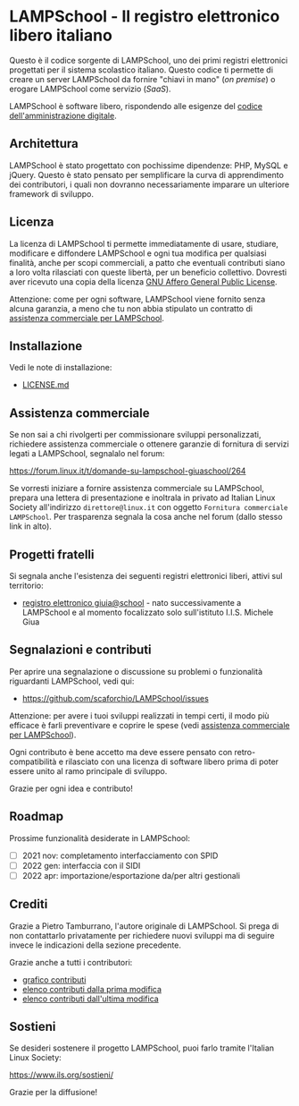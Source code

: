 # LAMPSchool - Il registro elettronico libero italiano

Questo è il codice sorgente di LAMPSchool, uno dei primi registri elettronici progettati per il sistema scolastico italiano. Questo codice ti permette di creare un server LAMPSchool da fornire "chiavi in mano" (_on premise_) o erogare LAMPSchool come servizio (_SaaS_).

LAMPSchool è software libero, rispondendo alle esigenze del [codice dell'amministrazione digitale](https://docs.italia.it/italia/piano-triennale-ict/codice-amministrazione-digitale-docs/it/v2018-09-28/index.html).

## Architettura

LAMPSchool è stato progettato con pochissime dipendenze: PHP, MySQL e jQuery. Questo è stato pensato per semplificare la curva di apprendimento dei contributori, i quali non dovranno necessariamente imparare un ulteriore framework di sviluppo.

## Licenza

La licenza di LAMPSchool ti permette immediatamente di usare, studiare, modificare e diffondere LAMPSchool e ogni tua modifica per qualsiasi finalità, anche per scopi commerciali, a patto che eventuali contributi siano a loro volta rilasciati con queste libertà, per un beneficio collettivo. Dovresti aver ricevuto una copia della licenza [GNU Affero General Public License](https://www.gnu.org/licenses/agpl-3.0.html).

Attenzione: come per ogni software, LAMPSchool viene fornito senza alcuna garanzia, a meno che tu non abbia stipulato un contratto di [assistenza commerciale per LAMPSchool](https://github.com/scaforchio/LAMPSchool#assistenza-commerciale).

## Installazione

Vedi le note di installazione:

* [LICENSE.md](https://github.com/scaforchio/LAMPSchool/blob/master/INSTALL.md#note-di-installazione-di-lampschool)

## Assistenza commerciale

Se non sai a chi rivolgerti per commissionare sviluppi personalizzati, richiedere assistenza commerciale o ottenere garanzie di fornitura di servizi legati a LAMPSchool, segnalalo nel forum:

https://forum.linux.it/t/domande-su-lampschool-giuaschool/264

Se vorresti iniziare a fornire assistenza commerciale su LAMPSchool, prepara una lettera di presentazione e inoltrala in privato ad Italian Linux Society all'indirizzo `direttore@linux.it` con oggetto `Fornitura commerciale LAMPSchool`. Per trasparenza segnala la cosa anche nel forum (dallo stesso link in alto).

## Progetti fratelli

Si segnala anche l'esistenza dei seguenti registri elettronici liberi, attivi sul territorio:

* [registro elettronico giuia@school](https://github.com/trinko/giuaschool) - nato successivamente a LAMPSchool e al momento focalizzato solo sull'istituto I.I.S. Michele Giua

## Segnalazioni e contributi

Per aprire una segnalazione o discussione su problemi o funzionalità riguardanti LAMPSchool, vedi qui:

* https://github.com/scaforchio/LAMPSchool/issues

Attenzione: per avere i tuoi sviluppi realizzati in tempi certi, il modo più efficace è farli preventivare e coprire le spese (vedi [assistenza commerciale per LAMPSchool](https://github.com/scaforchio/LAMPSchool#assistenza-commerciale)).

Ogni contributo è bene accetto ma deve essere pensato con retro-compatibilità e rilasciato con una licenza di software libero prima di poter essere unito al ramo principale di sviluppo.

Grazie per ogni idea e contributo!

## Roadmap

Prossime funzionalità desiderate in LAMPSchool:

* [ ] 2021 nov: completamento interfacciamento con SPID
* [ ] 2022 gen: interfaccia con il SIDI
* [ ] 2022 apr: importazione/esportazione da/per altri gestionali

## Crediti

Grazie a Pietro Tamburrano, l'autore originale di LAMPSchool. Si prega di non contattarlo privatamente per richiedere nuovi sviluppi ma di seguire invece le indicazioni della sezione precedente.

Grazie anche a tutti i contributori:

* [grafico contributi](https://github.com/scaforchio/LAMPSchool/graphs/contributors)
* [elenco contributi dalla prima modifica](https://github.com/scaforchio/LAMPSchool/commits/master?after=ec0c6b3b0b71e1e147ac35344276deb99dd0edaa+209&branch=master)
* [elenco contributi dall'ultima modifica](https://github.com/scaforchio/LAMPSchool/commits/master)

## Sostieni

Se desideri sostenere il progetto LAMPSchool, puoi farlo tramite l'Italian Linux Society:

https://www.ils.org/sostieni/

Grazie per la diffusione!
